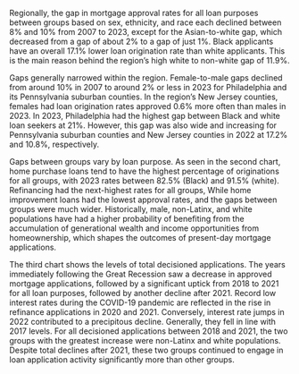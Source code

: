 Regionally, the gap in mortgage approval rates for all loan purposes between groups based on sex, ethnicity, and race each declined between 8% and 10% from 2007 to 2023, except for the Asian-to-white gap, which decreased from a gap of about 2% to a gap of just 1%. Black applicants have an overall 17.1% lower loan origination rate than white applicants. This is the main reason behind the region’s high white to non-white gap of 11.9%.

Gaps generally narrowed within the region. Female-to-male gaps declined from around 10% in 2007 to around 2% or less in 2023 for Philadelphia and its Pennsylvania suburban counties. In the region’s New Jersey counties, females had loan origination rates approved 0.6% more often than males in 2023. In 2023, Philadelphia had the highest gap between Black and white loan seekers at 21%. However, this gap was also wide and increasing for Pennsylvania suburban counties and New Jersey counties in 2022 at 17.2% and 10.8%, respectively.

Gaps between groups vary by loan purpose. As seen in the second chart, home purchase loans tend to have the highest percentage of originations for all groups, with 2023 rates between 82.5% (Black) and 91.5% (white). Refinancing had the next-highest rates for all groups, While home improvement loans had the lowest approval rates, and the gaps between groups were much wider. Historically, male, non-Latinx, and white populations have had a higher probability of benefiting from the accumulation of generational wealth and income opportunities from homeownership, which shapes the outcomes of present-day mortgage applications.

The third chart shows the levels of total decisioned applications. The years immediately following the Great Recession saw a decrease in approved mortgage applications, followed by a significant uptick from 2018 to 2021 for all loan purposes, followed by another decline after 2021. Record low interest rates during the COVID-19 pandemic are reflected in the rise in refinance applications in 2020 and 2021. Conversely, interest rate jumps in 2022 contributed to a precipitous decline. Generally, they fell in line with 2017 levels. For all decisioned applications between 2018 and 2021, the two groups with the greatest increase were non-Latinx and white populations. Despite total declines after 2021, these two groups continued to engage in loan application activity significantly more than other groups.